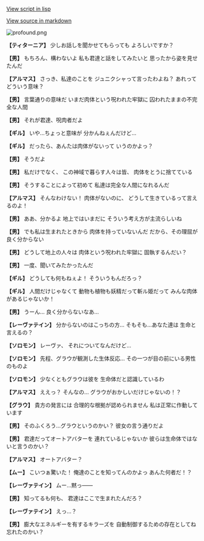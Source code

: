 [View script in lisp](../scripts/101101060.txt)

[View source in markdown](101101060.md)

![profound.png](../images/backgrounds/profound.png)

**【ティターニア】**
少しお話しを聞かせてもらっても
よろしいですか？

**【男】**
もちろん、構わないよ
私も君達と話をしてみたいと
思ったから姿を見せたんだ

**【アルマス】**
さっき、私達のことを
ジュニクシャって言ったわよね？
あれってどういう意味？

**【男】**
言葉通りの意味だ
いまだ肉体という呪われた牢獄に
囚われたままの不完全な人間

**【男】**
それが君達、呪肉者だよ

**【ギル】**
いや…ちょっと意味が
分かんねぇんだけど…

**【ギル】**
だったら、あんたは肉体がないって
いうのかよっ？

**【男】**
そうだよ

**【男】**
私だけでなく、
この神域で暮らす人々は皆、
肉体をとうに捨てている

**【男】**
そうすることによって初めて
私達は完全な人間になれるんだ

**【アルマス】**
そんなわけない！
肉体がないのに、
どうして生きているって言えるのよ！

**【男】**
ああ、分かるよ
地上ではいまだに
そういう考え方が主流らしいね

**【男】**
でも私は生まれたときから
肉体を持っていないんだ
だから、その理屈が良く分からない

**【男】**
どうして地上の人々は
肉体という呪われた牢獄に
固執するんだい？

**【男】**
一度、聞いてみたかったんだ

**【ギル】**
どうしても何もねぇよ！
そういうもんだろっ？

**【ギル】**
人間だけじゃなくて
動物も植物も妖精だって斬ル姫だって
みんな肉体があるじゃないか！

**【男】**
うーん…
良く分からないなあ…

**【レーヴァテイン】**
分からないのはこっちの方…
そもそも…あなた達は
生命と言えるの？

**【ソロモン】**
レーヴァ、
それについてなんだけど…

**【ソロモン】**
先程、グラウが観測した生体反応…
その一つが目の前にいる男性のものよ

**【ソロモン】**
少なくともグラウは彼を
生命体だと認識しているわ

**【アルマス】**
ええっ？
そんなの…
グラウがおかしいだけじゃないの！？

**【グラウ】**
貴方の発言には
合理的な根拠が認められません
私は正常に作動しています

**【男】**
そのふくろう…グラウというのかい？
彼女の言う通りだよ

**【男】**
君達だってオートアバターを
連れているじゃないか
彼らは生命体ではないと言うのかい？

**【アルマス】**
オートアバター？

**【ムー】**
こいつぁ驚いた！
俺達のことを知ってんのかよっ
あんた何者だ！？

**【レーヴァテイン】**
ムー…黙っ――

**【男】**
知ってるも何も、
君達はここで生まれたんだろ？

**【レーヴァテイン】**
えっ…？

**【男】**
膨大なエネルギーを有するキラーズを
自動制御するための存在としてね
忘れたのかい？